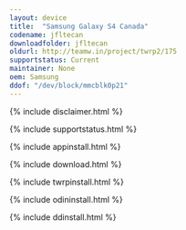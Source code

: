 ```yaml
---
layout: device
title:  "Samsung Galaxy S4 Canada"
codename: jfltecan
downloadfolder: jfltecan
oldurl: http://teamw.in/project/twrp2/175
supportstatus: Current
maintainer: None
oem: Samsung
ddof: "/dev/block/mmcblk0p21"
---
```


{% include disclaimer.html %}

{% include supportstatus.html %}

{% include appinstall.html %}

{% include download.html %}

{% include twrpinstall.html %}

{% include odininstall.html %}

{% include ddinstall.html %}

